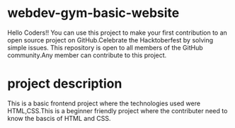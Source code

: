 # webdev-gym-basic-website
Hello Coders!!
You can use this project to make your first contribution to an open source project on GitHub.Celebrate the Hacktoberfest by solving simple issues. 
This repository is open to all members of the GitHub community.Any member can contribute to this project. 
# project description
 This is a basic frontend project where the technologies used were HTML,CSS.This is a beginner friendly project where the contributer need to know the bascis of HTML and CSS.
 

